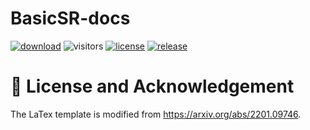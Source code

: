 # BasicSR-docs

[![download](https://img.shields.io/github/downloads/XPixelGroup/BasicSR-docs/total)](https://github.com/XPixelGroup/BasicSR-docs/releases)
![visitors](https://visitor-badge.glitch.me/badge?page_id=XPixelGroup/BasicSR-docs)
[![license](https://img.shields.io/github/license/xinntao/BasicSR-docs)](https://github.com/XPixelGroup/BasicSR-docs/blob/master/LICENSE)
[![release](https://github.com/XPixelGroup/BasicSR-docs/actions/workflows/release.yml/badge.svg)](https://github.com/XPixelGroup/BasicSR-docs/blob/master/.github/workflows/release.yml)

# 📜 License and Acknowledgement

The LaTex template is modified from <https://arxiv.org/abs/2201.09746>.
